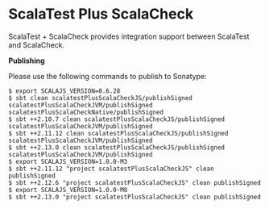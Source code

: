 # ScalaTest Plus ScalaCheck
ScalaTest + ScalaCheck provides integration support between ScalaTest and ScalaCheck.

**Publishing**

Please use the following commands to publish to Sonatype: 

```
$ export SCALAJS_VERSION=0.6.28
$ sbt clean scalatestPlusScalaCheckJS/publishSigned scalatestPlusScalaCheckJVM/publishSigned scalatestPlusScalaCheckNative/publishSigned
$ sbt ++2.10.7 clean scalatestPlusScalaCheckJS/publishSigned scalatestPlusScalaCheckJVM/publishSigned
$ sbt ++2.11.12 clean scalatestPlusScalaCheckJS/publishSigned scalatestPlusScalaCheckJVM/publishSigned
$ sbt ++2.13.0 clean scalatestPlusScalaCheckJS/publishSigned scalatestPlusScalaCheckJVM/publishSigned
$ export SCALAJS_VERSION=1.0.0-M3
$ sbt ++2.11.12 "project scalatestPlusScalaCheckJS" clean publishSigned
$ sbt ++2.12.6 "project scalatestPlusScalaCheckJS" clean publishSigned
$ export SCALAJS_VERSION=1.0.0-M8
$ sbt ++2.13.0 "project scalatestPlusScalaCheckJS" clean publishSigned
```
